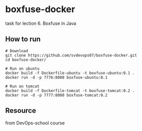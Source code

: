 # boxfuse-docker
task for lection 6. Boxfuse in Java
## How to run

```
# Download
git clone https://github.com/svdevops07/boxfuse-docker.git
cd boxfuse-docker/

# Run on ubuntu
docker build -f Dockerfile-ubuntu -t boxfuse-ubuntu:0.1 .
docker run -d -p 7776:8080 boxfuse-ubuntu:0.1

# Run on tomcat
docker build -f Dockerfile-tomcat -t boxfuse-tomcat:0.2 .
docker run -d -p 7777:8080 boxfuse-tomcat:0.2
```

## Resource
from DevOps-school course
